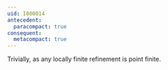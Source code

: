 ```yaml
---
uid: I000014
antecedent:
  paracompact: true
consequent:
  metacompact: true
---
```

Trivially, as any locally finite refinement is point finite.

